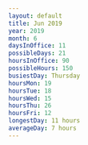 ```yaml
---
layout: default
title: Jun 2019
year: 2019
month: 6
daysInOffice: 11
possibleDays: 21
hoursInOffice: 90
possibleHours: 150
busiestDay: Thursday
hoursMon: 19
hoursTue: 18
hoursWed: 15
hoursThu: 26
hoursFri: 12
longestDay: 11 hours
averageDay: 7 hours
---
```

